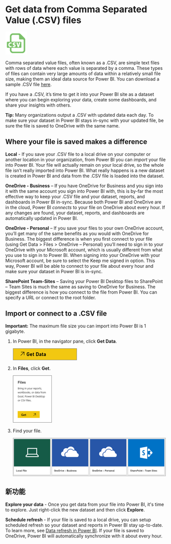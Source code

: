 <properties
   pageTitle="Get data from Comma Separated Value (.CSV) files"
   description="Learn how to get data from CSV files into Power BI"
   services="powerbi"
   documentationCenter=""
   authors="davidiseminger"
   manager="mblythe"
   backup=""
   editor=""
   tags=""
   qualityFocus="monitoring"
   qualityDate="03/30/2016"/>

<tags
   ms.service="powerbi"
   ms.devlang="NA"
   ms.topic="article"
   ms.tgt_pltfrm="NA"
   ms.workload="powerbi"
   ms.date="10/12/2016"
   ms.author="davidi"/>

# Get data from Comma Separated Value (.CSV) files
![](media/powerbi-service-comma-separated-value-files/csv_icon.png)

Comma separated value files, often known as a .CSV, are simple text files with rows of data where each value is separated by a comma. These types of files can contain very large amounts of data within a relatively small file size, making them an ideal data source for Power BI. You can download a sample .CSV file <bpt id="p1">[</bpt>here<ept id="p1">](http://go.microsoft.com/fwlink/?LinkID=619356)</ept>.

If you have a .CSV, it’s time to get it into your Power BI site as a dataset where you can begin exploring your data, create some dashboards, and share your insights with others.

<bpt id="p1">**</bpt>Tip:<ept id="p1">**</ept> Many organizations output a .CSV with updated data each day. To make sure your dataset in Power BI stays in-sync with your updated file, be sure the file is saved to OneDrive with the same name.

## Where your file is saved makes a difference
<bpt id="p1">**</bpt>Local<ept id="p1">**</ept> - If you save your .CSV file to a local drive on your computer or another location in your organization, from Power BI you can <bpt id="p2">*</bpt>import<ept id="p2">*</ept> your file into Power BI. Your file will actually remain on your local drive, so the whole file isn’t really imported into Power BI. What really happens is a new dataset is created in Power BI and data from the .CSV file is loaded into the dataset.

<bpt id="p1">**</bpt>OneDrive - Business<ept id="p1">**</ept> – If you have OneDrive for Business and you sign into it with the same account you sign into Power BI with, this is by-far the most effective way to keep your .CSV file and your dataset, reports, and dashboards in Power BI in-sync. Because both Power BI and OneDrive are in the cloud, Power BI <bpt id="p1">*</bpt>connects<ept id="p1">*</ept> to your file on OneDrive about every hour. If any changes are found, your dataset, reports, and dashboards are automatically updated in Power BI.

<bpt id="p1">**</bpt>OneDrive - Personal<ept id="p1">**</ept> – If you save your files to your own OneDrive account, you’ll get many of the same benefits as you would with OneDrive for Business. The biggest difference is when you first connect to your file (using Get Data &gt; Files &gt; OneDrive – Personal) you’ll need to sign in to your OneDrive with your Microsoft account, which is usually different from what you use to sign in to Power BI. When signing into your OneDrive with your Microsoft account, be sure to select the Keep me signed in option. This way, Power BI will be able to connect to your file about every hour and make sure your dataset in Power BI is in-sync.

<bpt id="p1">**</bpt>SharePoint Team-Sites<ept id="p1">**</ept> – Saving your Power BI Desktop files to SharePoint – Team Sites is much the same as saving to OneDrive for Business. The biggest difference is how you connect to the file from Power BI. You can specify a URL or connect to the root folder.

## Import or connect to a .CSV file

<bpt id="p1">**</bpt>Important:<ept id="p1">**</ept> The maximum file size you can import into Power BI is 1 gigabyte.

1.  In Power BI, in the navigator pane, click <bpt id="p1">**</bpt>Get Data<ept id="p1">**</ept>.

    ![](media/powerbi-service-comma-separated-value-files/csv_get_data_button.png)

2.  In <bpt id="p1">**</bpt>Files<ept id="p1">**</ept>, click <bpt id="p2">**</bpt>Get<ept id="p2">**</ept>.

    ![](media/powerbi-service-comma-separated-value-files/csv_files_get.png)

3.  Find your file.

    ![](media/powerbi-service-comma-separated-value-files/csv_find_your_file.png)

## 新功能

<bpt id="p1">**</bpt>Explore your data<ept id="p1">**</ept> - Once you get data from your file into Power BI, it's time to explore. Just right-click the new dataset and then click <bpt id="p1">**</bpt>Explore<ept id="p1">**</ept>.

<bpt id="p1">**</bpt>Schedule refresh<ept id="p1">**</ept> - If your file is saved to a local drive, you can setup scheduled refresh so your dataset and reports in Power BI stay up-to-date. To learn more, see <bpt id="p1">[</bpt>Data refresh in Power BI<ept id="p1">](articles/powerbi-refresh-data.md)</ept>. If your file is saved to OneDrive, Power BI will automatically synchronize with it about every hour.
